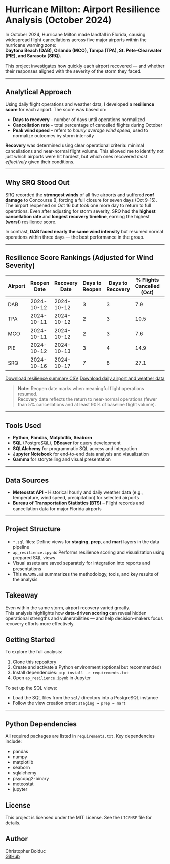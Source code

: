 # Hurricane Milton: Airport Resilience Analysis (October 2024)

In October 2024, Hurricane Milton made landfall in Florida, causing widespread flight cancellations across five major airports within the hurricane warning zone:  
**Daytona Beach (DAB), Orlando (MCO), Tampa (TPA), St. Pete–Clearwater (PIE), and Sarasota (SRQ).**

This project investigates how quickly each airport recovered — and whether their responses aligned with the severity of the storm they faced.

---

## Analytical Approach

Using daily flight operations and weather data, I developed a **resilience score** for each airport. The score was based on:

- **Days to recovery** – number of days until operations normalized  
- **Cancellation rate** – total percentage of cancelled flights during October  
- **Peak wind speed** – refers to *hourly average wind speed*, used to normalize outcomes by storm intensity

**Recovery** was determined using clear operational criteria: minimal cancellations and near-normal flight volume.
This allowed me to identify not just which airports were hit hardest, but which ones recovered *most effectively* given their conditions. 

---

## Why SRQ Stood Out

SRQ recorded the **strongest winds** of all five airports and suffered **roof damage** to Concourse B, forcing a full closure for seven days (Oct 9-15). The airport reopened on Oct 16 but took one more day to return to full operations.
Even after adjusting for storm severity, SRQ had the **highest cancellation rate** and **longest recovery timeline**, earning the highest (**worst**) resilience score.

In contrast, **DAB faced nearly the same wind intensity** but resumed normal operations within three days — the best performance in the group.

---

## Resilience Score Rankings (Adjusted for Wind Severity)

| Airport | Reopen Date    | Recovery Date  | Days to Reopen | Days to Recovery | % Flights Cancelled (Oct)  | Peak Wind (km/h) | Resilience Score |
|---------|----------------|----------------|----------------|------------------|----------------------------|------------------|------------------|
| DAB     | 2024-10-12     | 2024-10-12     | 3              | 3                | 7.9                        | 100.1            | 3.79             |
| TPA     | 2024-10-11     | 2024-10-12     | 2              | 3                | 10.5                       | 83.5             | 4.85             |
| MCO     | 2024-10-11     | 2024-10-12     | 2              | 3                | 7.6                        | 74.2             | 5.07             |
| PIE     | 2024-10-12     | 2024-10-13     | 3              | 4                | 14.9                       | 90.4             | 6.07             |
| SRQ     | 2024-10-16     | 2024-10-17     | 7              | 8                | 27.1                       | 117.0            | 9.15             |

[Download resilience summary CSV](csv_files/airport_resilience_summary.csv)
[Download daily airport and weather data](csv_files/mart_airport_daily_milton.csv)

> **Note:** Reopen date marks when meaningful flight operations resumed.  
> Recovery date reflects the return to near-normal operations (fewer than 5% cancellations and at least 90% of baseline flight volume).

---
## Tools Used

- **Python**, **Pandas**, **Matplotlib**, **Seaborn**
- **SQL** (PostgreSQL), **DBeaver** for query development
- **SQLAlchemy** for programmatic SQL access and integration
- **Jupyter Notebook** for end-to-end data analysis and visualization
- **Gamma** for storytelling and visual presentation

---

## Data Sources

- **Meteostat API** – Historical hourly and daily weather data (e.g., temperature, wind speed, precipitation) for selected airports
- **Bureau of Transportation Statistics (BTS)** – Flight records and cancellation data for major Florida airports

---

## Project Structure

- `*.sql` files: Define views for **staging**, **prep**, and **mart** layers in the data pipeline
- `ap_resilience.ipynb`: Performs resilience scoring and visualization using prepared SQL views
- Visual assets are saved separately for integration into reports and presentations
- This `README.md` summarizes the methodology, tools, and key results of the analysis

## Takeaway

Even within the same storm, airport recovery varied greatly.  
This analysis highlights how **data-driven scoring** can reveal hidden operational strengths and vulnerabilities — and help decision-makers focus recovery efforts more effectively.

## Getting Started

To explore the full analysis:

1. Clone this repository
2. Create and activate a Python environment (optional but recommended)
3. Install dependencies: `pip install -r requirements.txt`
4. Open `ap_resilience.ipynb` in Jupyter

To set up the SQL views:

- Load the SQL files from the `sql/` directory into a PostgreSQL instance
- Follow the view creation order: `staging → prep → mart`

---

## Python Dependencies

All required packages are listed in `requirements.txt`. Key dependencies include:

- pandas  
- numpy  
- matplotlib  
- seaborn  
- sqlalchemy  
- psycopg2-binary  
- meteostat  
- jupyter

## License

This project is licensed under the MIT License. See the `LICENSE` file for details.

## Author

Christopher Bolduc  
[GitHub](https://github.com/christopherbolduc)
